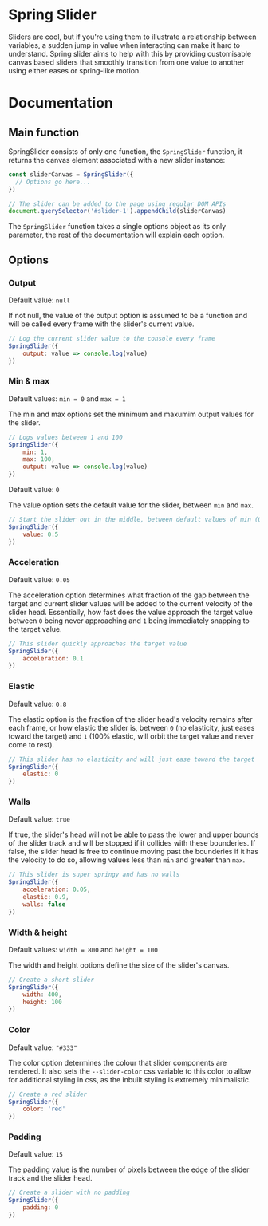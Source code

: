 # Spring Slider

Sliders are cool, but if you're using them to illustrate a relationship between
variables, a sudden jump in value when interacting can make it hard to understand.
Spring slider aims to help with this by providing customisable canvas based sliders
that smoothly transition from one value to another using either eases or spring-like motion.

# Documentation

## Main function

SpringSlider consists of only one function, the `SpringSlider` function, it returns the canvas element associated with a new slider instance:

```javascript
const sliderCanvas = SpringSlider({
  // Options go here...
})

// The slider can be added to the page using regular DOM APIs
document.querySelector('#slider-1').appendChild(sliderCanvas)
```

The `SpringSlider` function takes a single options object as its only parameter, the rest of the documentation will explain each option.

## Options

### Output

Default value: `null`

If not null, the value of the output option is assumed to be a function and will be called every frame with the slider's current value.

```javascript
// Log the current slider value to the console every frame
SpringSlider({
    output: value => console.log(value)
})
```

### Min & max

Default values: `min = 0` and `max = 1`

The min and max options set the minimum and maxumim output values for the slider.

```javascript
// Logs values between 1 and 100
SpringSlider({
    min: 1,
    max: 100,
    output: value => console.log(value)
})
```

Default value: `0`

The value option sets the default value for the slider, between `min` and `max`.

```javascript
// Start the slider out in the middle, between default values of min (0) and max (1)
SpringSlider({
    value: 0.5
})
```

### Acceleration

Default value: `0.05`

The acceleration option determines what fraction of the gap between the target and current slider values will
be added to the current velocity of the slider head. Essentially, how fast does the value approach the target value
between `0` being never approaching and `1` being immediately snapping to the target value.

```javascript
// This slider quickly approaches the target value
SpringSlider({
    acceleration: 0.1
})
```

### Elastic

Default value: `0.8`

The elastic option is the fraction of the slider head's velocity remains after each frame, or how elastic the slider is, between `0` (no elasticity, just eases toward the target) and `1` (100% elastic, will orbit the target value and never come to rest).

```javascript
// This slider has no elasticity and will just ease toward the target
SpringSlider({
    elastic: 0
})
```

### Walls

Default value: `true`

If true, the slider's head will not be able to pass the lower and upper bounds of the slider track and will be stopped if it collides with these bounderies. If false, the slider head is free to continue moving past the bounderies if it has the velocity to do so, allowing values less than `min` and greater than `max`.

```javascript
// This slider is super springy and has no walls
SpringSlider({
    acceleration: 0.05,
    elastic: 0.9,
    walls: false
})
```

### Width & height

Default values: `width = 800` and `height = 100`

The width and height options define the size of the slider's canvas.

```javascript
// Create a short slider
SpringSlider({
    width: 400,
    height: 100
})
```

### Color

Default value: `"#333"`

The color option determines the colour that slider components are rendered.
It also sets the `--slider-color` css variable to this color to allow for additional
styling in css, as the inbuilt styling is extremely minimalistic.

```javascript
// Create a red slider
SpringSlider({
    color: 'red'
})
```

### Padding

Default value: `15`

The padding value is the number of pixels between the edge of the slider track and the slider head.

```javascript
// Create a slider with no padding
SpringSlider({
    padding: 0
})
```
